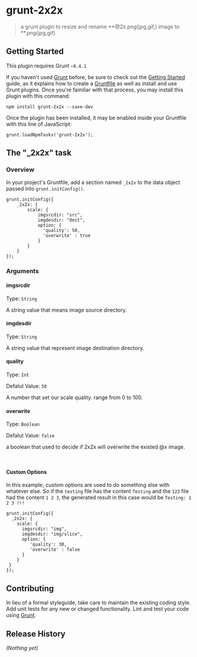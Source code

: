 # grunt-2x2x

> a grunt plugin to resize and rename **@2x.png(jpg,gif,) image to **.png(jpg,gif)

## Getting Started
This plugin requires Grunt `~0.4.1`

If you haven't used [Grunt](http://gruntjs.com/) before, be sure to check out the [Getting Started](http://gruntjs.com/getting-started) guide, as it explains how to create a [Gruntfile](http://gruntjs.com/sample-gruntfile) as well as install and use Grunt plugins. Once you're familiar with that process, you may install this plugin with this command:

```
npm install grunt-2x2x --save-dev
```

Once the plugin has been installed, it may be enabled inside your Gruntfile with this line of JavaScript:

```
grunt.loadNpmTasks('grunt-2x2x');
```

## The "_2x2x" task

### Overview
In your project's Gruntfile, add a section named `_2x2x` to the data object passed into `grunt.initConfig()`.


    grunt.initConfig({
        _2x2x: {
            scale: {
                imgsrcdir: "src",
                imgdesdir: "dest",
                option: {
                  'quality': 50,  
                  'overwrite' : true 
                }
            }
        }
    });


### Arguments

#### imgsrcdir
Type: `String`

A string value that means image source directory.

#### imgdesdir
Type: `String`

A string value that represent image destination directory.

#### quality
Type: `Int`

Defalut Value: `50`

A number that set our scale quality. range from 0 to 100.
#### overwrite
Type: `Boolean`

Defalut Value: `false`

a boolean that used to decide if 2x2x will overwrite the existed @x image.


<br>

#### Custom Options
In this example, custom options are used to do something else with whatever else. So if the `testing` file has the content `Testing` and the `123` file had the content `1 2 3`, the generated result in this case would be `Testing: 1 2 3 !!!`

    grunt.initConfig({
      _2x2x: {
        scale: {
          imgsrcdir: "img",
          imgdesdir: "img/slice",
          option: {
             'quality': 30,  
             'overwrite' : false
          }
        }
     }
    });

## Contributing
In lieu of a formal styleguide, take care to maintain the existing coding style. Add unit tests for any new or changed functionality. Lint and test your code using [Grunt](http://gruntjs.com/).

## Release History
_(Nothing yet)_
